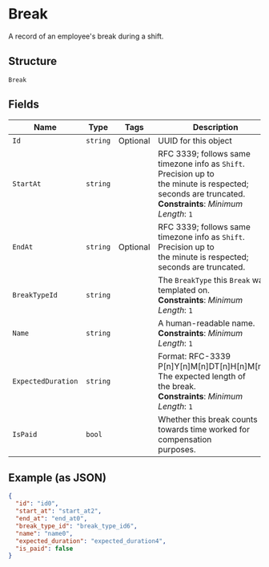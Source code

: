 
# Break

A record of an employee's break during a shift.

## Structure

`Break`

## Fields

| Name | Type | Tags | Description |
|  --- | --- | --- | --- |
| `Id` | `string` | Optional | UUID for this object |
| `StartAt` | `string` |  | RFC 3339; follows same timezone info as `Shift`. Precision up to<br>the minute is respected; seconds are truncated.<br>**Constraints**: *Minimum Length*: `1` |
| `EndAt` | `string` | Optional | RFC 3339; follows same timezone info as `Shift`. Precision up to<br>the minute is respected; seconds are truncated. |
| `BreakTypeId` | `string` |  | The `BreakType` this `Break` was templated on.<br>**Constraints**: *Minimum Length*: `1` |
| `Name` | `string` |  | A human-readable name.<br>**Constraints**: *Minimum Length*: `1` |
| `ExpectedDuration` | `string` |  | Format: RFC-3339 P[n]Y[n]M[n]DT[n]H[n]M[n]S. The expected length of<br>the break.<br>**Constraints**: *Minimum Length*: `1` |
| `IsPaid` | `bool` |  | Whether this break counts towards time worked for compensation<br>purposes. |

## Example (as JSON)

```json
{
  "id": "id0",
  "start_at": "start_at2",
  "end_at": "end_at0",
  "break_type_id": "break_type_id6",
  "name": "name0",
  "expected_duration": "expected_duration4",
  "is_paid": false
}
```

